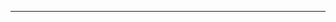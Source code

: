 
---

<!--
**RizkiTri/rizkitri** is a ✨ _special_ ✨ repository because its `README.md` (this file) appears on your GitHub profile.
-->